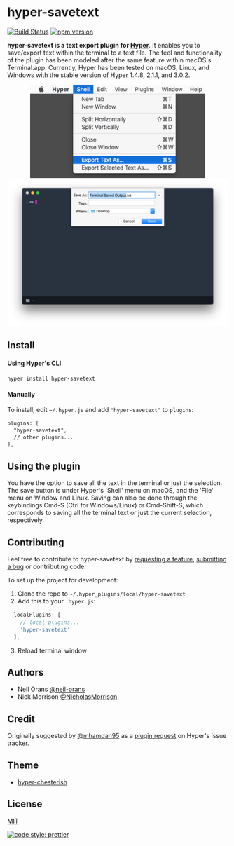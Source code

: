 # hyper-savetext

[![Build Status](https://travis-ci.org/neil-orans/hyper-savetext.svg?branch=master)](https://travis-ci.org/neil-orans/hyper-savetext) [![npm version](https://badge.fury.io/js/hyper-savetext.svg)](https://badge.fury.io/js/hyper-savetext)

**hyper-savetext is a text export plugin for [Hyper](https://hyper.is/)**. It enables you to save/export text within the terminal to a text file. The feel and functionality of the plugin has been modeled after the same feature within macOS's Terminal.app. Currently, Hyper has been tested on macOS, Linux, and Windows with the stable version of Hyper 1.4.8, 2.1.1, and 3.0.2.

<p align="center">
<img src="./screenshots/screenshot1.jpg" width="400px" />
<img src="./screenshots/screenshot2.png" width="700px" />
</p>

## Install

#### Using Hyper's CLI

```
hyper install hyper-savetext
```

#### Manually

To install, edit `~/.hyper.js` and add `"hyper-savetext"` to `plugins`:

```
plugins: [
  "hyper-savetext",
  // other plugins...
],
```

## Using the plugin

You have the option to save all the text in the terminal or just the selection. The save button is under Hyper's 'Shell' menu on macOS, and the 'File' menu on Window and Linux. Saving can also be done through the keybindings Cmd-S (Ctrl for Windows/Linux) or Cmd-Shift-S, which corresponds to saving all the terminal text or just the current selection, respectively.

## Contributing

Feel free to contribute to hyper-savetext by [requesting a feature](https://github.com/neil-orans/hyper-savetext/issues/new), [submitting a bug](https://github.com/neil-orans/hyper-savetext/issues/new) or contributing code.

To set up the project for development:

1.  Clone the repo to `~/.hyper_plugins/local/hyper-savetext`
2.  Add this to your `.hyper.js`:

```js
  localPlugins: [
    // local plugins...
    'hyper-savetext'
  ],
```

3.  Reload terminal window

## Authors

* Neil Orans [@neil-orans](https://github.com/neil-orans)
* Nick Morrison [@NicholasMorrison](https://github.com/nicholasmorrison)

## Credit

Originally suggested by [@mhamdan95](https://github.com/mhamdan95) as a [plugin request](https://github.com/zeit/hyper/issues/2693) on Hyper's issue tracker.

## Theme

* [hyper-chesterish](https://github.com/henrikdahl/hyper-chesterish)

## License

[MIT](LICENSE.md)

[![code style: prettier](https://img.shields.io/badge/code_style-prettier-ff69b4.svg)](https://github.com/prettier/prettier)
